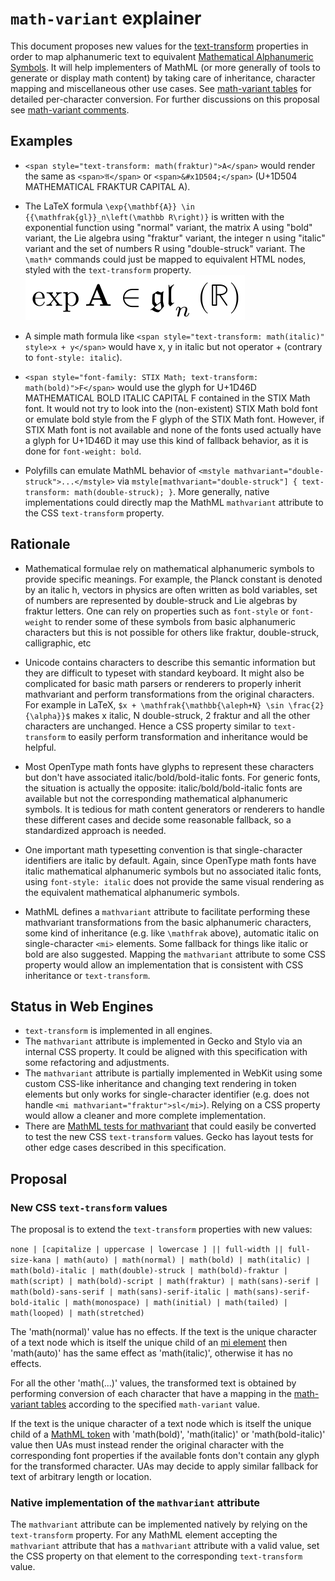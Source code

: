 # `math-variant` explainer

This document proposes new values for the
[text-transform](https://drafts.csswg.org/css-text-3/#text-transform) properties
in order to map alphanumeric text to equivalent
[Mathematical Alphanumeric Symbols](https://en.wikipedia.org/wiki/Mathematical_Alphanumeric_Symbols). It will help implementers of MathML (or more generally of
tools to generate or display math content) by taking care of inheritance,
character mapping and miscellaneous other use cases. See
[math-variant tables](math-variant-tables.md) for detailed per-character
conversion. For further discussions
on this proposal see [math-variant comments](math-variant-comments.md).

## Examples

* `<span style="text-transform: math(fraktur)">A</span>` would render the same as
  `<span>𝔄</span>` or `<span>&#x1D504;</span>`
  (U+1D504 MATHEMATICAL FRAKTUR CAPITAL A).

* The LaTeX formula
  `\exp{\mathbf{A}} \in {{\mathfrak{gl}}_n\left(\mathbb R\right)}`
  is written with the exponential function using "normal" variant,
  the matrix A using "bold" variant, the Lie algebra using "fraktur" variant,
  the integer n using "italic" variant and the set of numbers R using "double-struck"
  variant. The `\math*` commands could just be mapped to
  equivalent HTML nodes, styled with the `text-transform` property.
  ![\exp{\mathbf{A}} \in {{\mathfrak{gl}}_n\left(\mathbb R\right)}](/math-variant-latex-example.png)

* A simple math formula like
  `<span style="text-transform: math(italic)" style>x + y</span>` would have x, y in
   italic but not operator + (contrary to `font-style: italic`).

* `<span style="font-family: STIX Math; text-transform: math(bold)">F</span>` would use
  the glyph for U+1D46D MATHEMATICAL BOLD ITALIC CAPITAL F contained in the
  STIX Math font. It would not try to look into the (non-existent) STIX Math
  bold font or emulate bold style from the F glyph of the STIX Math font.
  However, if STIX Math font is not available and none of the fonts used
  actually have a glyph for U+1D46D it may use this kind of fallback behavior,
  as it is done for `font-weight: bold`.

* Polyfills can emulate MathML behavior of
  `<mstyle mathvariant="double-struck">...</mstyle>`
  via `mstyle[mathvariant="double-struck"] { text-transform: math(double-struck); }`.
  More generally, native implementations could directly map the MathML
  `mathvariant` attribute to the CSS `text-transform` property.

## Rationale

* Mathematical formulae rely on mathematical alphanumeric symbols
  to provide specific meanings. For example, the Planck constant is denoted by
  an italic h, vectors in physics are often written as bold variables, set of
  numbers are represented by double-struck and Lie algebras by fraktur letters.
  One can rely on properties such as `font-style` or `font-weight` to render
  some of these symbols from basic alphanumeric characters but this is not
  possible for others like fraktur, double-struck, calligraphic, etc

* Unicode contains characters to describe this semantic information but they
  are difficult to typeset with standard keyboard. It might also be
  complicated for basic math parsers or renderers to properly inherit
  mathvariant and perform transformations from the original characters. For
  example in LaTeX,
  `$x + \mathfrak{\mathbb{\aleph+N} \sin \frac{2}{\alpha}}$` makes
  x italic, N double-struck, 2 fraktur and all the other characters are
  unchanged. Hence a CSS property similar to `text-transform` to easily perform
  transformation and inheritance would be helpful.

* Most OpenType math fonts have glyphs to represent these characters but don't
  have associated italic/bold/bold-italic fonts. For generic fonts, the
  situation is actually the opposite: italic/bold/bold-italic fonts are
  available but not the corresponding mathematical alphanumeric symbols. It
  is tedious for math content generators or renderers to handle these
  different cases and decide some reasonable fallback, so a standardized
  approach is needed.

* One important math typesetting convention is that single-character
  identifiers are italic by default. Again, since OpenType math fonts have
  italic mathematical alphanumeric symbols but no associated italic fonts,
  using `font-style: italic` does not provide the same visual rendering as
  the equivalent mathematical alphanumeric symbols.

* MathML defines a `mathvariant` attribute to facilitate performing these
  mathvariant transformations from the basic alphanumeric characters,
  some kind of inheritance (e.g. like `\mathfrak` above), automatic italic
  on single-character `<mi>` elements. Some fallback for things like italic
  or bold are also suggested.
  Mapping the `mathvariant` attribute to some CSS property would allow
  an implementation that is consistent with CSS inheritance or `text-transform`.

## Status in Web Engines

* `text-transform` is implemented in all engines.
* The `mathvariant` attribute is implemented in Gecko and Stylo via an internal
  CSS property.
  It could be aligned with this specification with some refactoring and adjustments.
* The `mathvariant` attribute is partially implemented in WebKit using some custom
  CSS-like inheritance and changing text rendering in token
  elements but only works for single-character identifier (e.g. does not handle
  `<mi mathvariant="fraktur">sl</mi>`). Relying on a CSS property would
  allow a cleaner and more complete implementation.
* There are [MathML tests for mathvariant](https://github.com/web-platform-tests/wpt/tree/master/mathml/relations/css-styling) that could easily be converted
  to test the new CSS `text-transform` values. Gecko has layout tests for other edge cases
  described in this specification.

## Proposal

### New CSS `text-transform` values

The proposal is to extend the `text-transform` properties with new values:

`none | [capitalize | uppercase | lowercase ] || full-width || full-size-kana | math(auto) | math(normal) | math(bold) | math(italic) | math(bold)-italic | math(double)-struck | math(bold)-fraktur | math(script) | math(bold)-script | math(fraktur) | math(sans)-serif | math(bold)-sans-serif | math(sans)-serif-italic | math(sans)-serif-bold-italic | math(monospace) | math(initial) | math(tailed) | math(looped) | math(stretched)`

The 'math(normal)' value has no effects. If the text is the unique character of
a text node which is itself the unique child of an
[mi element](https://www.w3.org/Math/draft-spec/chapter3.html#presm.mi)
then 'math(auto)' has the same effect as 'math(italic)', otherwise it has no
effects.

For all the other 'math(...)' values,
the transformed text is obtained by performing
conversion of each character that have a mapping in the
[math-variant tables](math-variant-tables.md) according
to the specified `math-variant` value.

If the text is the unique character of a text
node which is itself the unique child of a 
[MathML token](https://www.w3.org/Math/draft-spec/chapter3.html#presm.tokel)
with 'math(bold)', 'math(italic)' or 'math(bold-italic)' value then
UAs must instead render the original character with the corresponding font
properties if the available fonts don't contain any glyph for the
transformed character. UAs may decide to apply similar fallback for text of
arbitrary length or location.

### Native implementation of the `mathvariant` attribute

The `mathvariant` attribute can be implemented natively by relying on the
`text-transform` property. For any MathML element accepting the `mathvariant`
attribute that has a `mathvariant` attribute with a valid value, set the CSS
property on that element to the corresponding `text-transform` value.
